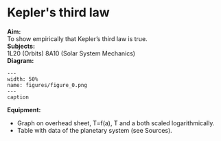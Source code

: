 # Kepler's third law 
    
<b> Aim: </b>  
 To show empirically that Kepler’s third law is true.    
<b> Subjects: </b>  
 1L20 (Orbits) 8A10 (Solar System Mechanics)   
<b> Diagram: </b>  
   
```{figure} figures/figure_0.png  
---  
width: 50%  
name: figures/figure_0.png  
---  
caption  
``` 
     
<b> Equipment: </b>  
 
 *  Graph on overhead sheet, T=f(a), T  and a both scaled logarithmically. 
 *  Table with data of the planetary system (see
 Sources). 
